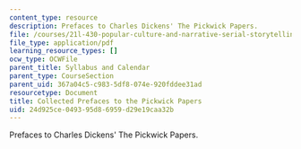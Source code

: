 ```yaml
---
content_type: resource
description: Prefaces to Charles Dickens' The Pickwick Papers.
file: /courses/21l-430-popular-culture-and-narrative-serial-storytelling-spring-2013/24d925ce049395d86959d29e19caa32b_MIT21L_430S13_dickens_2.pdf
file_type: application/pdf
learning_resource_types: []
ocw_type: OCWFile
parent_title: Syllabus and Calendar
parent_type: CourseSection
parent_uid: 367a04c5-c983-5df8-074e-920fddee31ad
resourcetype: Document
title: Collected Prefaces to the Pickwick Papers
uid: 24d925ce-0493-95d8-6959-d29e19caa32b
---
```

Prefaces to Charles Dickens' The Pickwick Papers.

